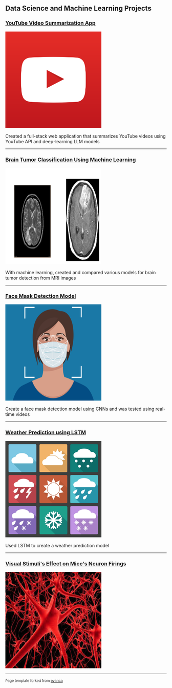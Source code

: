 

## Data Science and Machine Learning Projects

### [YouTube Video Summarization App](https://youtube-video-summary-app-ebasa.streamlit.app/)

<img src="images/youtuve_logo.png?raw=true" width="300" height="300" />




Created a full-stack web application that summarizes YouTube videos using YouTube API and deep-learning LLM models


---

### [Brain Tumor Classification Using Machine Learning](/pdf/Brain_tumor_ML_oject_Report.pdf)

<img src="images/brain_ml.png?raw=true" width="300" height="300" />

With machine learning, created and compared various models for brain tumor detection from MRI images

---
### [Face Mask Detection Model](https://github.com/elsiebasa/Face-Mask-Detection-Machine-Learning-Python-Model)


<img src="images/mask_img.png?raw=true" width="300" height="300" />

Create a face mask detection model using CNNs and was tested using real-time videos

---

### [Weather Prediction using LSTM](/pdf/LSTM%20--weather%20prediction.pdf) 


<img src="images/weather_image.png?raw=true"  width="300" height="300" />

Used LSTM to create a weather prediction model

---
### [Visual Stimuli's Effect on Mice's Neuron Firings](https://elsiebasa.github.io/STA-207-Final-Project/STA%20207%20-Final%20Project.html)

<img src="images/neuron.jpeg?raw=true" width="300" height="300" />




---
<p style="font-size:11px">Page template forked from <a href="https://github.com/evanca/quick-portfolio">evanca</a></p>
<!-- Remove above link if you don't want to attibute -->

